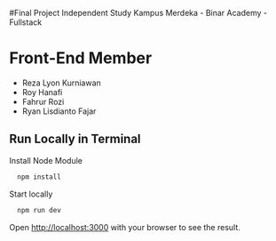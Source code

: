 #Final Project Independent Study Kampus Merdeka - Binar Academy - Fullstack

# Front-End Member

- Reza Lyon Kurniawan
- Roy Hanafi
- Fahrur Rozi
- Ryan Lisdianto Fajar

## Run Locally in Terminal

Install Node Module
```bash
  npm install
```

Start locally
```bash
  npm run dev
```

Open [http://localhost:3000](http://localhost:3000) with your browser to see the result.